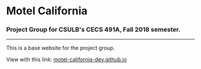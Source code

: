 # Motel California
### Project Group for CSULB's CECS 491A, Fall 2018 semester.
---
This is a base website for the project group.

View with this link: [motel-california-dev.github.io](https://motel-california-dev.github.io/)
